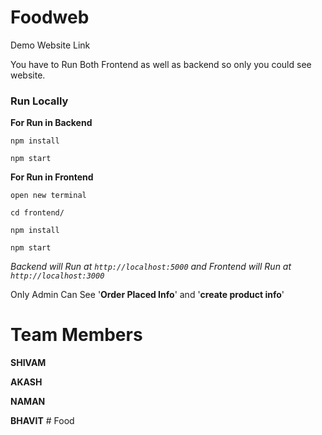 # Foodweb
Demo Website Link

You have to Run Both Frontend as well as backend so only you could see website.
<h3>Run Locally</h3>

<strong>For Run in Backend</strong>

`npm install`

`npm start`

<strong>For Run in Frontend</strong>

`open new terminal`

`cd frontend/`

`npm install`

`npm start`

  *Backend will Run at `http://localhost:5000` and Frontend will Run at `http://localhost:3000`*  

Only Admin Can See '**Order Placed Info**' and '**create product info**' 

# Team Members

**SHIVAM**

**AKASH** 

**NAMAN**

**BHAVIT**
#   F o o d  
 